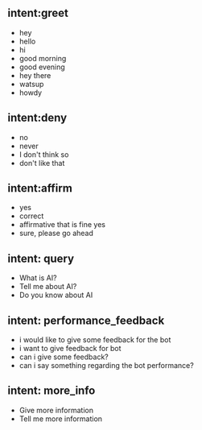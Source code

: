 ## intent:greet
- hey
- hello
- hi
- good morning
- good evening
- hey there
- watsup
- howdy

## intent:deny
- no
- never
- I don't think so
- don't like that

## intent:affirm
- yes
- correct
- affirmative that is fine yes
- sure, please go ahead

## intent: query
- What is AI?
- Tell me about AI?
- Do you know about AI

## intent: performance_feedback
- i would like to give some feedback for the bot
- i want to give feedback for bot
- can i give some feedback?
- can i say something regarding the bot performance?

## intent: more_info
- Give more information
- Tell me more information
